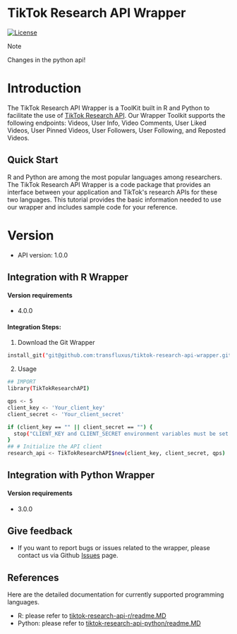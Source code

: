 # TikTok Research API Wrapper

[![License](https://img.shields.io/badge/License-Tiktok%20-blue.svg?style=flat-square)](https://github.com/tiktok/tiktok-research-api-wrapper/blob/main/LICENSE.md)

> [!NOTE]
> Changes in the python api!

# Introduction

The TikTok Research API Wrapper is a ToolKit built in R and Python to facilitate the use of [TikTok Research API](https://developers.tiktok.com/doc/research-api-get-started/). Our Wrapper Toolkit supports the following endpoints: Videos, User Info, Video Comments, User Liked Videos, User Pinned Videos, User Followers, User Following, and Reposted Videos.

## Quick Start
R and Python are among the most popular languages among researchers. The TikTok Research API Wrapper is a code package that provides an interface between your application and TikTok's research APIs for these two languages. This tutorial provides the basic information needed to use our wrapper and includes sample code for your reference.
# Version

- API version: 1.0.0

## Integration with R Wrapper

#### Version requirements

  - 4.0.0
  
#### Integration Steps:
1. Download the Git Wrapper
```bash
install_git("git@github.com:transfluxus/tiktok-research-api-wrapper.git", , subdir = "tiktok-research-api-r")

```
2. Usage

```bash
## IMPORT
library(TikTokResearchAPI)

qps <- 5
client_key <- 'Your_client_key'
client_secret <- 'Your_client_secret'

if (client_key == "" || client_secret == "") {
  stop("CLIENT_KEY and CLIENT_SECRET environment variables must be set.")
}
## # Initialize the API client
research_api <- TikTokResearchAPI$new(client_key, client_secret, qps)
```
## Integration with Python Wrapper

#### Version requirements

  - 3.0.0
  

## Give feedback

- If you want to report bugs or issues related to the wrapper, please contact us via Github [Issues](https://github.com/tiktok/tiktok-research-api-wrapper/issues) page.


## References

Here are the detailed documentation for currently supported programming languages.

- R:  please refer to [tiktok-research-api-r/readme.MD](https://github.com/tiktok/tiktok-research-api-wrapper/blob/main/tiktok-research-api-r/readme.MD)
- Python:  please refer to [tiktok-research-api-python/readme.MD](https://github.com/tiktok/tiktok-research-api-wrapper/blob/main/tiktok-research-api-python/readme.MD)
